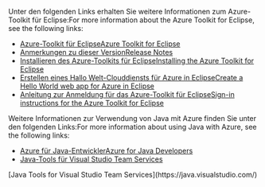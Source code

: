 <span data-ttu-id="ee72b-101">Unter den folgenden Links erhalten Sie weitere Informationen zum Azure-Toolkit für Eclipse:</span><span class="sxs-lookup"><span data-stu-id="ee72b-101">For more information about the Azure Toolkit for Eclipse, see the following links:</span></span> 

* [<span data-ttu-id="ee72b-102">Azure-Toolkit für Eclipse</span><span class="sxs-lookup"><span data-stu-id="ee72b-102">Azure Toolkit for Eclipse</span></span>](../eclipse/azure-toolkit-for-eclipse.md) 
* [<span data-ttu-id="ee72b-103">Anmerkungen zu dieser Version</span><span class="sxs-lookup"><span data-stu-id="ee72b-103">Release Notes</span></span>](https://github.com/Microsoft/azure-tools-for-java/releases) 
* [<span data-ttu-id="ee72b-104">Installieren des Azure-Toolkits für Eclipse</span><span class="sxs-lookup"><span data-stu-id="ee72b-104">Installing the Azure Toolkit for Eclipse</span></span>](../eclipse/azure-toolkit-for-eclipse-installation.md) 
* [<span data-ttu-id="ee72b-105">Erstellen eines Hallo Welt-Clouddiensts für Azure in Eclipse</span><span class="sxs-lookup"><span data-stu-id="ee72b-105">Create a Hello World web app for Azure in Eclipse</span></span>](../eclipse/azure-toolkit-for-eclipse-create-hello-world-web-app.md) 
* [<span data-ttu-id="ee72b-106">Anleitung zur Anmeldung für das Azure-Toolkit für Eclipse</span><span class="sxs-lookup"><span data-stu-id="ee72b-106">Sign-in instructions for the Azure Toolkit for Eclipse</span></span>](../eclipse/azure-toolkit-for-eclipse-sign-in-instructions.md) 

<span data-ttu-id="ee72b-107">Weitere Informationen zur Verwendung von Java mit Azure finden Sie unter den folgenden Links:</span><span class="sxs-lookup"><span data-stu-id="ee72b-107">For more information about using Java with Azure, see the following links:</span></span> 

* [<span data-ttu-id="ee72b-108">Azure für Java-Entwickler</span><span class="sxs-lookup"><span data-stu-id="ee72b-108">Azure for Java Developers</span></span>](https://docs.microsoft.com/java/azure/) 
* <span data-ttu-id="ee72b-109">[Java-Tools für Visual Studio Team Services](https://java.visualstudio.com/) 
<!-- TODO: Add URLs for Java in VSCode here --></span><span class="sxs-lookup"><span data-stu-id="ee72b-109">[Java Tools for Visual Studio Team Services](https://java.visualstudio.com/) 
<!-- TODO: Add URLs for Java in VSCode here --></span></span> 
